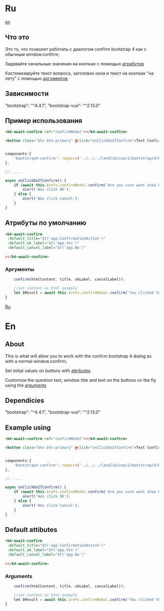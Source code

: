 # Ru

[en](#en)

## Что это

Это то, что позволит работать с диалогом confirm bootstrap 4 как с обычным window.confirm;

Задавайте начальные значения на кнопках с помощью [атрибутов](#атрибуты-по-умолчанию)

Кастомизируйте текст вопроса, заголовок окна и текст на кнопках "на лету" с помощью [аргументов](#аргументы)

## Зависимости

"bootstrap": "^4.4.1",
"bootstrap-vue": "^2.13.0"


## Пример использования

````html
<b4-await-confirm ref="confirmModal"></b4-await-confirm>

<button class="btn btn-primary" @click="onClickDoIfConfirm">Test Confirm</button>

````

````javascript

components:{
	'bootstrap4-confirm': require('../../../landlib/vue/2/bootstrap/4/bootstrap4confirm/bootstrap4Confirm').default
},

//......

async onClickDoIfConfirm() {
	if (await this.$refs.confirmModal.confirm('Are you sure want show browser alert(0)?')) {
		alert('Was click OK');
	} else {
		alert('Was click Cancel');
	}
}
````

## Атрибуты по умолчанию

````html
<b4-await-confirm
 :default_title="$t('app.ConfirmationAction')"
 :default_ok_label="$t('app.Yes')"
 :default_cancel_label="$t('app.No')"
 
></b4-await-confirm>
````

### Аргументы

````javascript
	confirm(htmlContent, title, okLabel, cancelLabel));

	//set content as html example
	let bResult = await this.$refs.confirmModal.confirm('You clicked the button.</p><p>Are you sure want show browser alert(0)?</p>')
}
````



[Ru](#ru)

# En

## About

This is what will allow you to work with the confirm bootstrap 4 dialog as with a normal window.confirm;

Set initial values on buttons with [attributes](#default-attributes)

Customize the question text, window title and text on the buttons on the fly using the [arguments](#arguments)

## Dependicies

"bootstrap": "^4.4.1",
"bootstrap-vue": "^2.13.0"


## Example using

````html
<b4-await-confirm ref="confirmModal"></b4-await-confirm>

<button class="btn btn-primary" @click="onClickDoIfConfirm">Test Confirm</button>

````

````javascript

components:{
	'bootstrap4-confirm': require('../../../landlib/vue/2/bootstrap/4/bootstrap4confirm/bootstrap4Confirm').default
},

//......

async onClickDoIfConfirm() {
	if (await this.$refs.confirmModal.confirm('Are you sure want show browser alert(0)?')) {
		alert('Was click OK');
	} else {
		alert('Was click Cancel');
	}
}
````

## Default attibutes

````html
<b4-await-confirm
 :default_title="$t('app.ConfirmationAction')"
 :default_ok_label="$t('app.Yes')"
 :default_cancel_label="$t('app.No')"
 
></b4-await-confirm>
````

### Arguments

````javascript
	confirm(htmlContent, title, okLabel, cancelLabel));

	//set content as html example
	let bResult = await this.$refs.confirmModal.confirm('You clicked the button.</p><p>Are you sure want show browser alert(0)?</p>')
}
````



